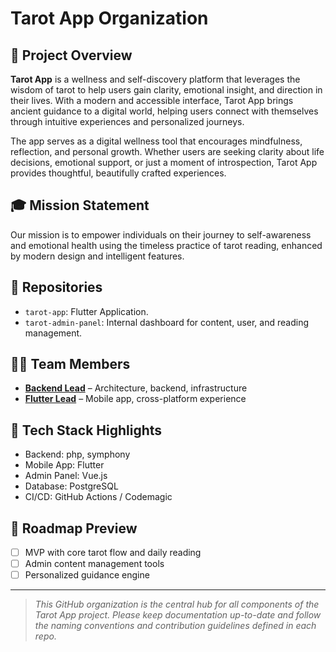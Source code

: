 # Tarot App Organization

## 🌌 Project Overview

**Tarot App** is a wellness and self-discovery platform that leverages the wisdom of tarot to help users gain clarity, emotional insight, and direction in their lives. With a modern and accessible interface, Tarot App brings ancient guidance to a digital world, helping users connect with themselves through intuitive experiences and personalized journeys.

The app serves as a digital wellness tool that encourages mindfulness, reflection, and personal growth. Whether users are seeking clarity about life decisions, emotional support, or just a moment of introspection, Tarot App provides thoughtful, beautifully crafted experiences.

## 🎓 Mission Statement

Our mission is to empower individuals on their journey to self-awareness and emotional health using the timeless practice of tarot reading, enhanced by modern design and intelligent features.

## 📂 Repositories

* `tarot-app`: Flutter Application.
* `tarot-admin-panel`: Internal dashboard for content, user, and reading management.

## 👨‍💼 Team Members

* **[Backend Lead](https://github.com/pirat4365)** – Architecture, backend, infrastructure
* **[Flutter Lead](https://github.com/egrischenkov)** – Mobile app, cross-platform experience

## 🔧 Tech Stack Highlights

* Backend: php, symphony
* Mobile App: Flutter
* Admin Panel: Vue.js
* Database: PostgreSQL
* CI/CD: GitHub Actions / Codemagic

## 📅 Roadmap Preview

* [ ] MVP with core tarot flow and daily reading
* [ ] Admin content management tools
* [ ] Personalized guidance engine

---

> *This GitHub organization is the central hub for all components of the Tarot App project. Please keep documentation up-to-date and follow the naming conventions and contribution guidelines defined in each repo.*
